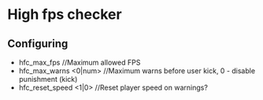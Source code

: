 # High fps checker

## Configuring
<ul>
  <li>hfc_max_fps <num> //Maximum allowed FPS
  <li>hfc_max_warns <0|num> //Maximum warns before user kick, 0 - disable punishment (kick)
  <li>hfc_reset_speed <1|0> //Reset player speed on warnings?
</ul>
